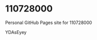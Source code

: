 # 110728000
Personal GitHub Pages site for 110728000











































YDAsEyey
